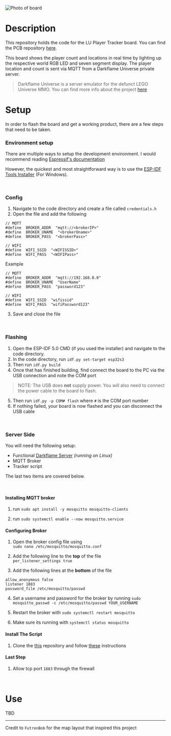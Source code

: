 ![Photo of board](https://i.imgur.com/III7pWA.jpg)
# Description
This repository holds the code for the LU Player Tracker board. You can find the PCB repository [here](https://github.com/HailStorm32/LU-Player-Tracker-PCB). 

This board shows the player count and locations in real time by lighting up the respective world RGB LED and seven segment display. The player location and count is sent via MQTT from a Darkflame Universe private server. 

> Darkflame Universe is a server emulator for the defunct LEGO Universe MMO. You can find more info about the project [here](https://github.com/DarkflameUniverse/DarkflameServer)


# Setup
In order to flash the board and get a working product, there are a few steps that need to be taken.
<br>

### Environment setup
There are multiple ways to setup the development environment. I would recommend reading [Espressif's documentation](https://docs.espressif.com/projects/esp-idf/en/v5.0/esp32s3/get-started/index.html#manual-installation) 

However, the quickest and most straightforward way is to use the [ESP-IDF Tools Installer](https://docs.espressif.com/projects/esp-idf/en/v5.0/esp32s3/get-started/windows-setup.html#esp-idf-tools-installer) (For Windows). 

<br>

### Config

 1. Navigate to the code directory and create a file called `credentials.h`
 2. Open the file and add the following
 
```
// MQTT
#define  BROKER_ADDR  "mqtt://<brokerIP>"
#define  BROKER_UNAME  "<brokerUname>"
#define  BROKER_PASS  "<brokerPass>"

// WIFI
#define  WIFI_SSID  "<WIFISSID>"
#define  WIFI_PASS  "<WIFIPass>"
```
Example
```
// MQTT
#define  BROKER_ADDR  "mqtt://192.168.0.0"
#define  BROKER_UNAME  "UserName"
#define  BROKER_PASS  "password123"

// WIFI
#define  WIFI_SSID  "wifissid"
#define  WIFI_PASS  "wifiPassword123"
```
3. Save and close the file

<br>

### Flashing

 1. Open the ESP-IDF 5.0 CMD (if you used the installer) and navigate to the code directory.
 2. In the code directory, run `idf.py set-target esp32s3`
 3. Then run `idf.py build`
 4. Once that has finished building, find connect the board to the PC via the USB connection and note the COM port
 

> NOTE: The USB does **not** supply power. You will also need to connect the power cable to the board to flash.
5. Then run `idf.py -p COM# flash` where `#` is the COM port number
6. If nothing failed, your board is now flashed and you can disconnect the USB cable

<br>

### Server Side
You will need the following setup:

 - Functional [Darkflame Server](https://github.com/DarkflameUniverse/DarkflameServer) *(running on Linux)*
 - MQTT Broker
 - Tracker script

The last two items are covered below.

 <br>
  
#### Installing MQTT broker

1. run `sudo apt install -y mosquitto mosquitto-clients`  
  
2. run `sudo systemctl enable --now mosquitto.service`  
  

#### Configuring Broker 

1. Open the broker config file using  
`sudo nano /etc/mosquitto/mosquitto.conf`  
  
2. Add the following line to the **top** of the file  
`per_listener_settings true`  
  
3. Add the following lines at the **bottom** of the file  

```  
allow_anonymous false  
listener 1883  
password_file /etc/mosquitto/passwd  
```  
  

4. Set a username and password for the broker by running 
`sudo mosquitto_passwd -c /etc/mosquitto/passwd YOUR_USERNAME` 
  
5.  Restart the broker with `sudo systemctl restart mosquitto`  
  
6. Make sure its running with `systemctl status mosquitto`  
  

#### Install The Script

1. Clone the [this](https://github.com/HailStorm32/hailstorms-darkflame-server-scripts) repository and follow [these](https://github.com/HailStorm32/hailstorms-darkflame-server-scripts#playercntdisplaypy) instructions
  
  

#### Last Step

1. Allow tcp port `1883` through the firewall  


<br>

# Use

TBD



---

Credit to `FutronBob` for the map layout that inspired this project
